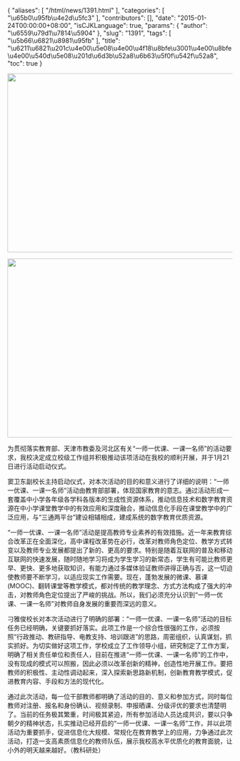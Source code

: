 {
    "aliases": [
        "/html/news/1391.html"
    ],
    "categories": [
        "\u65b0\u95fb\u4e2d\u5fc3"
    ],
    "contributors": [],
    "date": "2015-01-24T00:00:00+08:00",
    "isCJKLanguage": true,
    "params": {
        "author": "\u6559\u79d1\u7814\u5904"
    },
    "slug": "1391",
    "tags": [
        "\u5b66\u6821\u8981\u95fb"
    ],
    "title": "\u6211\u6821\u201c\u4e00\u5e08\u4e00\u4f18\u8bfe\u3001\u4e00\u8bfe\u4e00\u540d\u5e08\u201d\u6d3b\u52a8\u6b63\u5f0f\u542f\u52a8",
    "toc": true
}


<img
    src="https://cdn.tfls.online/mirror/full/b3d32223caf547de9fcb91210f23996dc9ea0b27.jpg"
    style="display:block;margin-left:auto;margin-right:auto;"
    decoding="async"
    fetchpriority="auto"
    loading="lazy"
    height="401"
    width="600"
/>





<img
    src="https://cdn.tfls.online/mirror/full/baf23a7d211950db0977a2985b2b2b411806da1c.jpg"
    style="display:block;margin-left:auto;margin-right:auto;"
    decoding="async"
    fetchpriority="auto"
    loading="lazy"
    height="401"
    width="600"
/>




  





为贯彻落实教育部、天津市教委及河北区有关“一师一优课、一课一名师”的活动要求，我校决定成立校级工作组并积极推动该项活动在我校的顺利开展，并于1月21日进行活动启动仪式。




窦卫东副校长主持启动仪式，对本次活动的目的和意义进行了详细的说明：“一师一优课、一课一名师”活动由教育部部署，体现国家教育的意志。通过活动形成一套覆盖中小学各年级各学科各版本的生成性资源体系，推动信息技术和数字教育资源在中小学课堂教学中的有效应用和深度融合，推动信息化手段在课堂教学中的广泛应用，与“三通两平台”建设相辅相成，建成系统的数字教育优质资源。




“一师一优课、一课一名师”活动是提高教师专业素养的有效措施。近一年来教育综合改革正在全面深化，高中课程改革势在必行，改革对教师角色定位、教学方式转变以及教师专业发展都提出了新的、更高的要求。特别是随着互联网的普及和移动互联网的快速发展，随时随地学习将成为学生学习的新常态，学生有可能比教师更早、更快、更多地获取知识，有能力通过多媒体验证教师讲得正确与否，这一切迫使教师要不断学习，以适应现实工作需要。现在，蓬勃发展的微课、慕课(MOOC)、翻转课堂等教学模式，都对传统的教学理念、方式方法构成了强大的冲击，对教师角色定位提出了严峻的挑战。所以，我们必须充分认识到“一师一优课、一课一名师”对教师自身发展的重要而深远的意义。




刁雅俊校长对本次活动进行了明确的部署：“一师一优课、一课一名师”活动的目标任务已经明确，关键要抓好落实。此项工作是一个综合性很强的工作，必须按照“行政推动、教研指导、电教支持、培训跟进”的思路，周密组织，认真谋划，抓实抓好。为切实做好这项工作，学校成立了工作领导小组，研究制定了工作方案，明确了相关责任单位和责任人，目前在推进“一师一优课、一课一名师”的工作中，没有现成的模式可以照搬，因此必须以改革创新的精神，创造性地开展工作。要把教师的积极性、主动性调动起来，深入探索新思路新机制，创新教育教学模式，促进教育内容、手段和方法的现代化。




通过此次活动，每一位干部教师都明确了活动的目的、意义和参加方式，同时每位教师对注册、报名和身份确认、视频录制、申报晒课、分级评优的要求也清楚明了。当前的任务极其繁重，时间极其紧迫，所有参加活动人员达成共识，要以只争朝夕的精神状态，扎实推动已经开启的“一师一优课、一课一名师”工作，并以此项活动为重要抓手，促进信息化大规模、常规化在教育教学上的应用，力争通过此次活动，打造一支高素质信息化的教师队伍，展示我校高水平优质化的教育面貌，让小外的明天越来越好。（教科研处）




  



